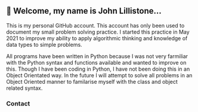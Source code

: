 ## 👋 Welcome, my name is John Lillistone...

This is my personal GitHub account. This account has only been used to document my small problem solving practice. I started this practice in May 2021 to improve my
ability to apply algorithmic thinking and knowledge of data types to simple problems. 

All programs have been written in Python because I was not very farmiliar with the Python syntax and functions available and wanted to improve on this. Though I have been
coding in Python, I have not been doing this in an Object Orientated way. In the future I will attempt to solve all problems in an Object Oriented manner to familarise myself
with the class and object related syntax.

### Contact


